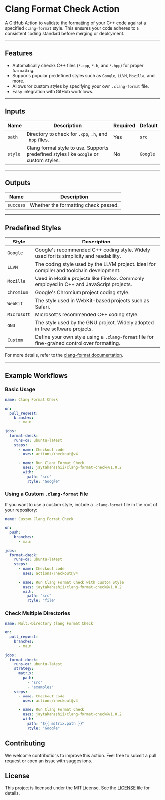# Clang Format Check Action

A GitHub Action to validate the formatting of your C++ code against a specified `clang-format` style. This ensures your code adheres to a consistent coding standard before merging or deployment.

---

## Features

- Automatically checks C++ files (`*.cpp`, `*.h`, and `*.hpp`) for proper formatting.
- Supports popular predefined styles such as `Google`, `LLVM`, `Mozilla`, and more.
- Allows for custom styles by specifying your own `.clang-format` file.
- Easy integration with GitHub workflows.

---

## Inputs

| Name   | Description                                         | Required | Default   |
|--------|-----------------------------------------------------|----------|-----------|
| `path` | Directory to check for `.cpp`, `.h`, and `.hpp` files. | Yes      | `src`     |
| `style`| Clang format style to use. Supports predefined styles like `Google` or custom styles. | No       | `Google`  |

---

## Outputs

| Name       | Description                          |
|------------|--------------------------------------|
| `success`  | Whether the formatting check passed. |

---

## Predefined Styles

| Style      | Description                                                                                 |
|------------|---------------------------------------------------------------------------------------------|
| `Google`   | Google's recommended C++ coding style. Widely used for its simplicity and readability.      |
| `LLVM`     | The coding style used by the LLVM project. Ideal for compiler and toolchain development.    |
| `Mozilla`  | Used in Mozilla projects like Firefox. Commonly employed in C++ and JavaScript projects.    |
| `Chromium` | Google's Chromium project coding style.                                                     |
| `WebKit`   | The style used in WebKit-based projects such as Safari.                                     |
| `Microsoft`| Microsoft's recommended C++ coding style.                                                  |
| `GNU`      | The style used by the GNU project. Widely adopted in free software projects.                |
| `Custom`   | Define your own style using a `.clang-format` file for fine-grained control over formatting.|

For more details, refer to the [clang-format documentation](https://clang.llvm.org/docs/ClangFormat.html).

---

## Example Workflows

### Basic Usage

```yaml
name: Clang Format Check

on:
  pull_request:
    branches:
      - main

jobs:
  format-check:
    runs-on: ubuntu-latest
    steps:
      - name: Checkout code
        uses: actions/checkout@v4

      - name: Run Clang Format Check
        uses: jaytakahashii/clang-format-check@v1.0.2
        with:
          path: "src"
          style: "Google"
```

### Using a Custom `.clang-format` File

If you want to use a custom style, include a `.clang-format` file in the root of your repository:

```yaml
name: Custom Clang Format Check

on:
  push:
    branches:
      - main

jobs:
  format-check:
    runs-on: ubuntu-latest
    steps:
      - name: Checkout code
        uses: actions/checkout@v4

      - name: Run Clang Format Check with Custom Style
        uses: jaytakahashii/clang-format-check@v1.0.2
        with:
          path: "src"
          style: "file"
```

### Check Multiple Directories

```yml
name: Multi-Directory Clang Format Check

on:
  pull_request:
    branches:
      - main

jobs:
  format-check:
    runs-on: ubuntu-latest
    strategy:
      matrix:
        path:
          - "src"
          - "examples"
    steps:
      - name: Checkout code
        uses: actions/checkout@v4

      - name: Run Clang Format Check
        uses: jaytakahashii/clang-format-check@v1.0.2
        with:
          path: "${{ matrix.path }}"
          style: "Google"
```

## Contributing

We welcome contributions to improve this action. Feel free to submit a pull request or open an issue with suggestions.

## License

This project is licensed under the MIT License. See the [LICENSE](LICENSE) file for details.

